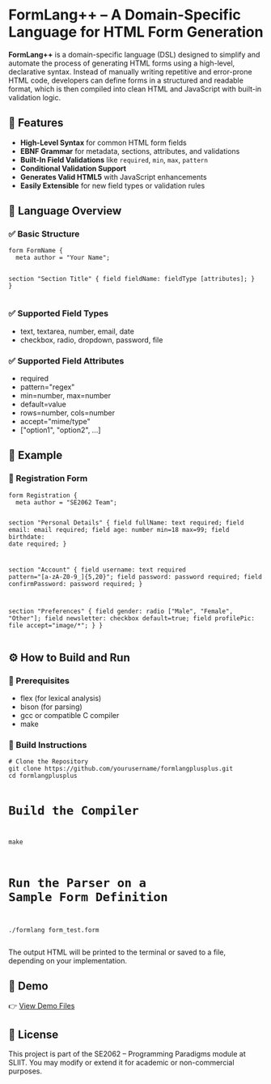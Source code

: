 <!DOCTYPE html>
<html lang="en">
<head>
  <meta charset="UTF-8" />
  <meta name="viewport" content="width=device-width, initial-scale=1.0"/>
  
    

</head>
<body>

  <h1>FormLang++ – A Domain-Specific Language for HTML Form Generation</h1>

  <p><strong>FormLang++</strong> is a domain-specific language (DSL) designed to simplify and automate the process of generating HTML forms using a high-level, declarative syntax. Instead of manually writing repetitive and error-prone HTML code, developers can define forms in a structured and readable format, which is then compiled into clean HTML and JavaScript with built-in validation logic.</p>

  <h2>🚀 Features</h2>
  <ul>
    <li><strong>High-Level Syntax</strong> for common HTML form fields</li>
    <li><strong>EBNF Grammar</strong> for metadata, sections, attributes, and validations</li>
    <li><strong>Built-In Field Validations</strong> like <code>required</code>, <code>min</code>, <code>max</code>, <code>pattern</code></li>
    <li><strong>Conditional Validation Support</strong></li>
    <li><strong>Generates Valid HTML5</strong> with JavaScript enhancements</li>
    <li><strong>Easily Extensible</strong> for new field types or validation rules</li>
  </ul>

  <h2>📘 Language Overview</h2>

  <h3>✅ Basic Structure</h3>
  <pre><code>form FormName {
  meta author = "Your Name";

  section "Section Title" {
    field fieldName: fieldType [attributes];
  }
}</code></pre>

  <h3>✅ Supported Field Types</h3>
  <ul>
    <li>text, textarea, number, email, date</li>
    <li>checkbox, radio, dropdown, password, file</li>
  </ul>

  <h3>✅ Supported Field Attributes</h3>
  <ul>
    <li>required</li>
    <li>pattern="regex"</li>
    <li>min=number, max=number</li>
    <li>default=value</li>
    <li>rows=number, cols=number</li>
    <li>accept="mime/type"</li>
    <li>["option1", "option2", ...]</li>
  </ul>

  <h2>📜 Example</h2>

  <h3>🔐 Registration Form</h3>
  <pre><code>form Registration {
  meta author = "SE2062 Team";

  section "Personal Details" {
    field fullName: text required;
    field email: email required;
    field age: number min=18 max=99;
    field birthdate: date required;
  }

  section "Account" {
    field username: text required pattern="[a-zA-Z0-9_]{5,20}";
    field password: password required;
    field confirmPassword: password required;
  }

  section "Preferences" {
    field gender: radio ["Male", "Female", "Other"];
    field newsletter: checkbox default=true;
    field profilePic: file accept="image/*";
  }
}</code></pre>

  <h2>⚙️ How to Build and Run</h2>

  <h3>🧾 Prerequisites</h3>
  <ul>
    <li>flex (for lexical analysis)</li>
    <li>bison (for parsing)</li>
    <li>gcc or compatible C compiler</li>
    <li>make</li>
  </ul>

  <h3>🔨 Build Instructions</h3>
  <pre><code># Clone the Repository
git clone https://github.com/yourusername/formlangplusplus.git
cd formlangplusplus

# Build the Compiler
make

# Run the Parser on a Sample Form Definition
./formlang form_test.form</code></pre>

  <p>The output HTML will be printed to the terminal or saved to a file, depending on your implementation.</p>

  

  <h2>🔗 Demo</h2>
  <p>👉 <a href="https://www.youtube.com/watch?v=TE871Ws4tmw" target="_blank">View Demo Files</a></p>

  <h2>📄 License</h2>
  <p>This project is part of the SE2062 – Programming Paradigms module at SLIIT. You may modify or extend it for academic or non-commercial purposes.</p>

</body>
</html>
